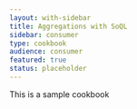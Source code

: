 ```yaml
---
layout: with-sidebar
title: Aggregations with SoQL
sidebar: consumer
type: cookbook
audience: consumer
featured: true
status: placeholder
---
```


This is a sample cookbook

